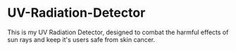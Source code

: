 # UV-Radiation-Detector
This is my UV Radiation Detector, designed to combat the harmful effects of sun rays and keep it's users safe from skin cancer. 

